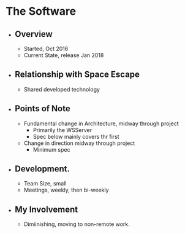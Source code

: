 # The Software
* ## Overview
    * Started, Oct 2016
    * Current State, release Jan 2018
* ## Relationship with Space Escape
    * Shared developed technology
* ## Points of Note
    * Fundamental change in Architecture, midway through project
        * Primarily the WSServer
        * Spec below mainly covers thr first
    * Change in direction midway through project
        * Minimum spec
* ## Development.
    * Team Size, small
    * Meetings, weekly, then bi-weekly
* ## My Involvement
    * Dimiinishing, moving to non-remote work.